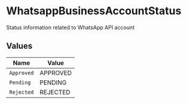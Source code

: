 # WhatsappBusinessAccountStatus

Status information related to WhatsApp API account


## Values

| Name       | Value      |
| ---------- | ---------- |
| `Approved` | APPROVED   |
| `Pending`  | PENDING    |
| `Rejected` | REJECTED   |